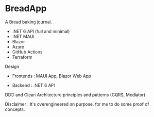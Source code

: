 # BreadApp

A Bread baking journal.

- .NET 6 API (full and minimal)
- .NET MAUI
- Blazor
- Azure
- GitHub Actions
- Terraform
 

Design

- Frontends : MAUI App, Blazor Web App

- Backend : .NET 6 API 

DDD and Clean Architecture principles and patterns (CQRS, Mediator)

Disclaimer : It's overengineered on purpose, for me to do some proof of concepts.
